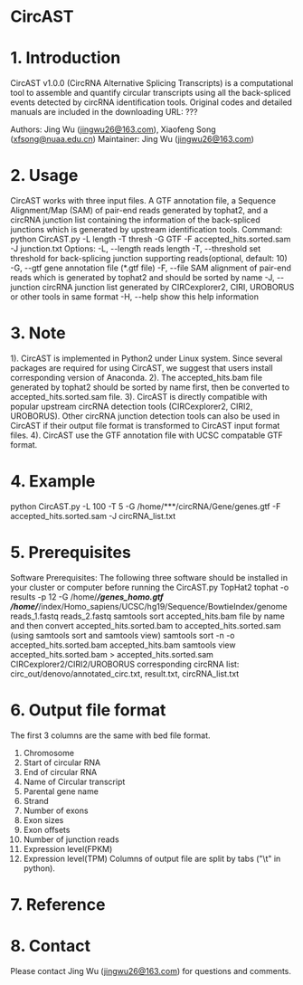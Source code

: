 # CircAST

# 1. Introduction
CircAST v1.0.0 (CircRNA Alternative Splicing Transcripts) is a computational tool to assemble and quantify circular transcripts using all the back-spliced events detected by circRNA identification tools. 
Original codes and detailed manuals are included in the downloading URL: ???

Authors: Jing Wu (jingwu26@163.com), Xiaofeng Song (xfsong@nuaa.edu.cn) 
Maintainer: Jing Wu (jingwu26@163.com)

# 2. Usage
CircAST works with three input files. A GTF annotation file, a Sequence Alignment/Map (SAM) of pair-end reads generated by tophat2, and a circRNA junction list containing the information of the back-spliced junctions which is generated by upstream identification tools. 
Command:
python CircAST.py -L length -T thresh -G GTF -F accepted_hits.sorted.sam -J junction.txt
Options:
	-L,	--length
		  reads length
	-T, --threshold
		  set threshold for back-splicing junction supporting reads(optional, default: 10)  
	-G,	--gtf
		  gene annotation file (*.gtf file)
	-F, --file
		  SAM alignment of pair-end reads which is generated by tophat2 and should be sorted by name
	-J, --junction
		  circRNA junction list generated by CIRCexplorer2, CIRI, UROBORUS or other tools in same format
	-H, --help
          show this help information
		  
# 3. Note
1). CircAST is implemented in Python2 under Linux system. Since several packages are required for using CircAST, we suggest that users install corresponding version of Anaconda. 
2). The accepted_hits.bam file generated by tophat2 should be sorted by name first, then be converted to accepted_hits.sorted.sam file. 
3). CircAST is directly compatible with popular upstream circRNA detection tools (CIRCexplorer2, CIRI2, UROBORUS). Other circRNA junction detection tools can also be used in CircAST if their output file format is transformed to CircAST input format files.
4). CircAST use the GTF annotation file with UCSC compatable GTF format.

# 4. Example
python CircAST.py -L 100 -T 5 -G /home/***/circRNA/Gene/genes.gtf -F accepted_hits.sorted.sam -J circRNA_list.txt

# 5. Prerequisites
Software Prerequisites:
The following three software should be installed in your cluster or computer before running the CircAST.py
TopHat2
tophat -o results -p 12 -G /home/***/genes_homo.gtf /home/***/index/Homo_sapiens/UCSC/hg19/Sequence/BowtieIndex/genome reads_1.fastq reads_2.fastq
samtools sort accepted_hits.bam file by name and then convert accepted_hits.sorted.bam to accepted_hits.sorted.sam (using samtools sort and samtools view)
samtools sort -n -o accepted_hits.sorted.bam accepted_hits.bam
samtools view accepted_hits.sorted.bam > accepted_hits.sorted.sam
CIRCexplorer2/CIRI2/UROBORUS
corresponding circRNA list: circ_out/denovo/annotated_circ.txt, result.txt, circRNA_list.txt

# 6. Output file format
The first 3 columns are the same with bed file format.
1) Chromosome
2) Start of circular RNA
3) End of circular RNA
4) Name of Circular transcript
5) Parental gene name
6) Strand
7) Number of exons
8) Exon sizes
9) Exon offsets
10) Number of junction reads
11) Expression level(FPKM)
12) Expression level(TPM)
Columns of output file are split by tabs ("\t" in python).

# 7. Reference

# 8. Contact
Please contact Jing Wu (jingwu26@163.com) for questions and comments.
